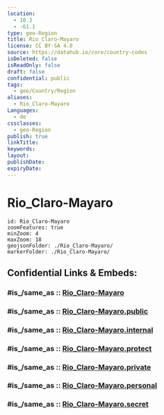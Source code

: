 ```yaml
---
location:
  - 10.3
  - -61.1
type: geo-Region
title: Rio_Claro-Mayaro
license: CC BY-SA 4.0
source: https://datahub.io/core/country-codes
isDeleted: false
isReadOnly: false
draft: false
confidential: public
tags:
  - geo/Country/Region
aliases:
  - Rio_Claro-Mayaro
Languages:
  - de
cssclasses:
  - geo-Region
publish: true
linkTitle:
keywords:
layout:
publishDate:
expiryDate:
---
```


# Rio_Claro-Mayaro

```leaflet
id: Rio_Claro-Mayaro
zoomFeatures: true 
minZoom: 4 
maxZoom: 18
geojsonFolder: ./Rio_Claro-Mayaro/
markerFolder: ./Rio_Claro-Mayaro/
```


## Confidential Links & Embeds: 

### #is_/same_as :: [Rio_Claro-Mayaro](/_Standards/Earth/Continent/America~Caribbean/Trinidad_and_Tobago~Islands/Regions~Trinidad-Tobago/Rio_Claro-Mayaro.md) 

### #is_/same_as :: [Rio_Claro-Mayaro.public](/_public/Earth/Continent/America~Caribbean/Trinidad_and_Tobago~Islands/Regions~Trinidad-Tobago/Rio_Claro-Mayaro.public.md) 

### #is_/same_as :: [Rio_Claro-Mayaro.internal](/_internal/Earth/Continent/America~Caribbean/Trinidad_and_Tobago~Islands/Regions~Trinidad-Tobago/Rio_Claro-Mayaro.internal.md) 

### #is_/same_as :: [Rio_Claro-Mayaro.protect](/_protect/Earth/Continent/America~Caribbean/Trinidad_and_Tobago~Islands/Regions~Trinidad-Tobago/Rio_Claro-Mayaro.protect.md) 

### #is_/same_as :: [Rio_Claro-Mayaro.private](/_private/Earth/Continent/America~Caribbean/Trinidad_and_Tobago~Islands/Regions~Trinidad-Tobago/Rio_Claro-Mayaro.private.md) 

### #is_/same_as :: [Rio_Claro-Mayaro.personal](/_personal/Earth/Continent/America~Caribbean/Trinidad_and_Tobago~Islands/Regions~Trinidad-Tobago/Rio_Claro-Mayaro.personal.md) 

### #is_/same_as :: [Rio_Claro-Mayaro.secret](/_secret/Earth/Continent/America~Caribbean/Trinidad_and_Tobago~Islands/Regions~Trinidad-Tobago/Rio_Claro-Mayaro.secret.md)

